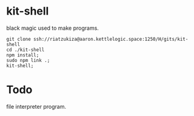# kit-shell

black magic used to make programs.

```
git clone ssh://riatzukiza@aaron.kettlelogic.space:1250/H/gits/kit-shell
cd ./kit-shell
npm install; 
sudo npm link .;
kit-shell;
```

# Todo

file interpreter program.
